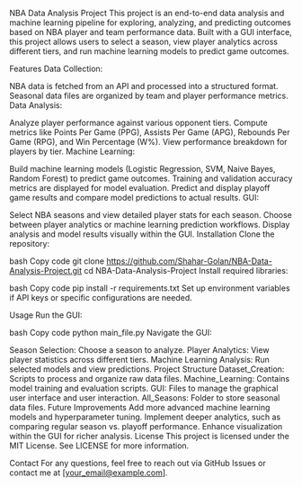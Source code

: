 NBA Data Analysis Project
This project is an end-to-end data analysis and machine learning pipeline for exploring, analyzing, and predicting outcomes based on NBA player and team performance data. Built with a GUI interface, this project allows users to select a season, view player analytics across different tiers, and run machine learning models to predict game outcomes.

Features
Data Collection:

NBA data is fetched from an API and processed into a structured format.
Seasonal data files are organized by team and player performance metrics.
Data Analysis:

Analyze player performance against various opponent tiers.
Compute metrics like Points Per Game (PPG), Assists Per Game (APG), Rebounds Per Game (RPG), and Win Percentage (W%).
View performance breakdown for players by tier.
Machine Learning:

Build machine learning models (Logistic Regression, SVM, Naive Bayes, Random Forest) to predict game outcomes.
Training and validation accuracy metrics are displayed for model evaluation.
Predict and display playoff game results and compare model predictions to actual results.
GUI:

Select NBA seasons and view detailed player stats for each season.
Choose between player analytics or machine learning prediction workflows.
Display analysis and model results visually within the GUI.
Installation
Clone the repository:

bash
Copy code
git clone https://github.com/Shahar-Golan/NBA-Data-Analysis-Project.git
cd NBA-Data-Analysis-Project
Install required libraries:

bash
Copy code
pip install -r requirements.txt
Set up environment variables if API keys or specific configurations are needed.

Usage
Run the GUI:

bash
Copy code
python main_file.py
Navigate the GUI:

Season Selection: Choose a season to analyze.
Player Analytics: View player statistics across different tiers.
Machine Learning Analysis: Run selected models and view predictions.
Project Structure
Dataset_Creation: Scripts to process and organize raw data files.
Machine_Learning: Contains model training and evaluation scripts.
GUI: Files to manage the graphical user interface and user interaction.
All_Seasons: Folder to store seasonal data files.
Future Improvements
Add more advanced machine learning models and hyperparameter tuning.
Implement deeper analytics, such as comparing regular season vs. playoff performance.
Enhance visualization within the GUI for richer analysis.
License
This project is licensed under the MIT License. See LICENSE for more information.

Contact
For any questions, feel free to reach out via GitHub Issues or contact me at [your_email@example.com].
